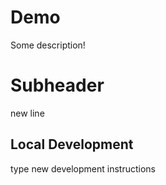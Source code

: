 # Demo
Some description!

# Subheader
new line

## Local Development
type new development instructions
